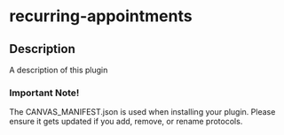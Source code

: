 recurring-appointments
======================

## Description

A description of this plugin

### Important Note!

The CANVAS_MANIFEST.json is used when installing your plugin. Please ensure it
gets updated if you add, remove, or rename protocols.
